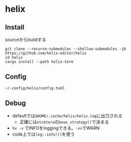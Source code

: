 # helix

## Install

sourceからbuildする
```shell
git clone --recurse-submodules --shallow-submodules -j8 https://github.com/helix-editor/helix
cd helix
cargo install --path helix-term
```

## Config

`~/.config/helix/config.toml`


## Debug

* defaultでは`$HOME/.cache/helix/helix.log`に出力される  
  * 正確には`etcetera`の`base_strategy()`で決まる
* `hx -v` でINFOをloggingできる。`-vv`でWARN
* code上では`log::info!()`を使う

